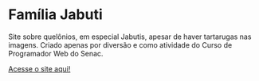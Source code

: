 # Família Jabuti

Site sobre quelônios, em especial Jabutis, apesar de haver tartarugas nas imagens. 
Criado apenas por diversão e como atividade do Curso de Programador Web do Senac.

[Acesse o site aqui!]()